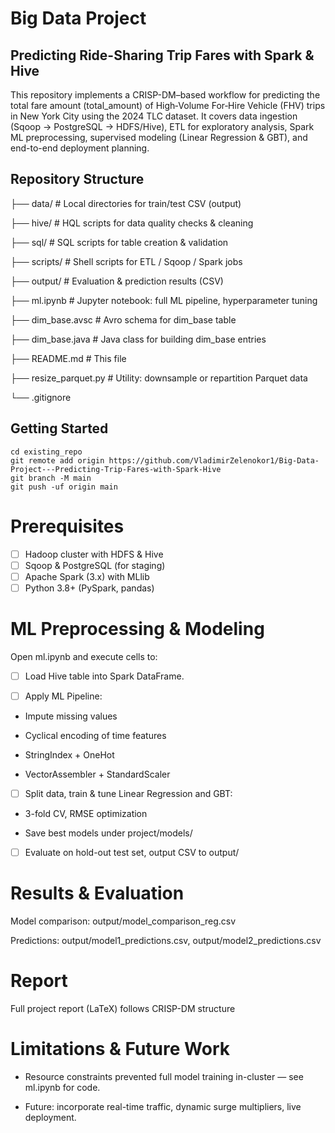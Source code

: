 # Big Data Project



## Predicting Ride-Sharing Trip Fares with Spark & Hive

This repository implements a CRISP-DM–based workflow for predicting the total fare amount (total_amount) 
of High‑Volume For‑Hire Vehicle (FHV) trips in New York City using the 2024 TLC dataset. 
It covers data ingestion (Sqoop → PostgreSQL → HDFS/Hive), ETL for exploratory analysis, Spark ML preprocessing, 
supervised modeling (Linear Regression & GBT), and end-to-end deployment planning.

## Repository Structure

├── data/                   # Local directories for train/test CSV (output)

├── hive/                   # HQL scripts for data quality checks & cleaning

├── sql/                    # SQL scripts for table creation & validation

├── scripts/                # Shell scripts for ETL / Sqoop / Spark jobs

├── output/                 # Evaluation & prediction results (CSV)

├── ml.ipynb                # Jupyter notebook: full ML pipeline, hyperparameter tuning

├── dim_base.avsc           # Avro schema for dim_base table

├── dim_base.java           # Java class for building dim_base entries

├── README.md               # This file

├── resize_parquet.py       # Utility: downsample or repartition Parquet data

└── .gitignore

## Getting Started

```
cd existing_repo
git remote add origin https://github.com/VladimirZelenokor1/Big-Data-Project---Predicting-Trip-Fares-with-Spark-Hive
git branch -M main
git push -uf origin main
```

# Prerequisites

- [ ] Hadoop cluster with HDFS & Hive
- [ ] Sqoop & PostgreSQL (for staging)
- [ ] Apache Spark (3.x) with MLlib
- [ ] Python 3.8+ (PySpark, pandas)

# ML Preprocessing & Modeling

Open ml.ipynb and execute cells to:

- [ ] Load Hive table into Spark DataFrame.

- [ ] Apply ML Pipeline:

- Impute missing values

- Cyclical encoding of time features

- StringIndex + OneHot

- VectorAssembler + StandardScaler

- [ ] Split data, train & tune Linear Regression and GBT:

- 3-fold CV, RMSE optimization

- Save best models under project/models/

- [ ] Evaluate on hold-out test set, output CSV to output/

# Results & Evaluation

Model comparison: output/model_comparison_reg.csv

Predictions: output/model1_predictions.csv, output/model2_predictions.csv

# Report

Full project report (LaTeX) follows CRISP-DM structure

# Limitations & Future Work

- Resource constraints prevented full model training in-cluster — see ml.ipynb for code.

- Future: incorporate real-time traffic, dynamic surge multipliers, live deployment.
